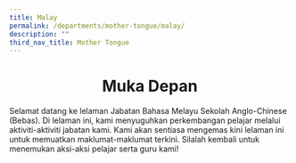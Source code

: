 ```yaml
---
title: Malay
permalink: /departments/mother-tongue/malay/
description: ""
third_nav_title: Mother Tongue
---
```


# <center>Muka Depan</center>

Selamat datang ke lelaman Jabatan Bahasa Melayu Sekolah Anglo-Chinese (Bebas). Di lelaman ini, kami menyuguhkan perkembangan pelajar melalui aktiviti-aktiviti jabatan kami. Kami akan sentiasa mengemas kini lelaman ini untuk memuatkan maklumat-maklumat terkini. Silalah kembali untuk menemukan aksi-aksi pelajar serta guru kami!